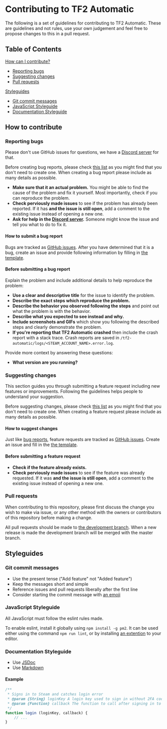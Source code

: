 <!--
Inspiration from https://github.com/atom/atom/blob/master/CONTRIBUTING.md
-->

# Contributing to TF2 Automatic

The following is a set of guidelines for contributing to TF2 Automatic. These are guidelines and not rules, use your own judgement and feel free to propose changes to this in a pull request.

## Table of Contents

[How can I contribute?](#how-to-contribute)

* [Reporting bugs](#reporting-bugs)
* [Suggesting changes](#suggesting-changes)
* [Pull requests](#pull-requests)

[Styleguides](#styleguides)

* [Git commit messages](#git-commit-messages)
* [JavaScript Styleguide](#javascript-styleguide)
* [Documentation Styleguide](#documentation-styleguide)

## How to contribute

### Reporting bugs

Please don't use GitHub issues for questions, we have a [Discord server](https://discord.tf2automatic.com) for that.

Before creating bug reports, please check [this list](#before-submitting-a-bug-report) as you might find that you don't need to create one. When creating a bug report please include as many details as possible.

* **Make sure that it an actual problem.** You might be able to find the cause of the problem and fix it yourself. Most importantly, check if you can reproduce the problem.
* **Check perviously made issues** to see if the problem has already been reported. If it has **and the issue is still open**, add a comment to the existing issue instead of opening a new one.
* **Ask for help in the [Discord server](https://discord.tf2automatic.com).** Someone might know the issue and tell you what to do to fix it.

#### How to submit a bug report

Bugs are tracked as [GitHub issues](https://guides.github.com/features/issues/). After you have determined that it is a bug, create an issue and provide following information by filling in [the template](https://github.com/Nicklason/tf2-automatic/blob/master/.github/ISSUE_TEMPLATE/bug_report.md).

#### Before submitting a bug report

Explain the problem and include additional details to help reproduce the problem:

* **Use a clear and descriptive title** for the issue to identify the problem.
* **Describe the exact steps which reproduce the problem.**
* **Describe the behavior you observed following the steps** and point out what the problem is with the behavior.
* **Describe what you expected to see instead and why.**
* **Include screenshots and GIFs** which show you following the described steps and clearly demonstrate the problem.
* **If you're reporting that TF2 Automatic crashed** then include the crash report with a stack trace. Crash reports are saved in `/tf2-automatic/logs/<STEAM_ACCOUNT_NAME>.error.log`.

Provide more context by answering these questions:

* **What version are you running?**

### Suggesting changes

This section guides you through submitting a feature request including new features or improvements. Following the guidelines helps people to understand your suggestion.

Before suggesting changes, please check [this list](#before-submitting-a-feature-request) as you might find that you don't need to create one. When creating a feature request please include as many details as possible.

#### How to suggest changes

Just like [bug reports](#reporting-bugs), feature requests are tracked as [GitHub issues](https://guides.github.com/features/issues/). Create an issue and fill in the [the template](https://github.com/Nicklason/tf2-automatic/blob/master/.github/ISSUE_TEMPLATE/feature_request.md).

#### Before submitting a feature request

* **Check if the feature already exists.**
* **Check perviously made issues** to see if the feature was already requested. If it was **and the issue is still open**, add a comment to the existing issue instead of opening a new one.

### Pull requests

When contributing to this repository, please first discuss the change you wish to make via issue, or any other method with the owners or contributors of this repository before making a change.

All pull requests should be made to [the development branch](https://github.com/Nicklason/tf2-automatic/tree/development). When a new release is made the development branch will be merged with the master branch.

## Styleguides

### Git commit messages

* Use the present tense ("Add feature" not "Added feature")
* Keep the messages short and simple
* Reference issues and pull requests liberally after the first line
* Consider starting the commit message with [an emoji](https://gist.github.com/parmentf/035de27d6ed1dce0b36a)

### JavaScript Styleguide

All JavaScript must follow the eslint rules made.

To enable eslint, install it globally using `npm install -g pm2`. It can be used either using the command `npm run lint`, or by installing [an extention](https://eslint.org/docs/6.0.0/user-guide/integrations) to your editor.

### Documentation Styleguide

* Use [JSDoc](https://jsdoc.app/tags-example.html)
* Use [Markdown](https://guides.github.com/features/mastering-markdown/)

#### Example

```js
/**
 * Signs in to Steam and catches login error
 * @param {String} loginKey A login key used to sign in without 2FA code (can be `null`)
 * @param {Function} callback The function to call after signing in to Steam
 */
function login (loginKey, callback) {
    // ...
}
```
